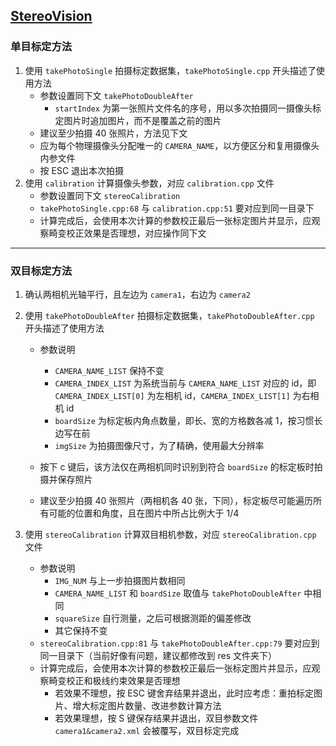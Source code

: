 ## [StereoVision ](https://gitee.com/zixiao_bios/computer-vision)

### 单目标定方法

1. 使用 `takePhotoSingle` 拍摄标定数据集，`takePhotoSingle.cpp` 开头描述了使用方法
   + 参数设置同下文 `takePhotoDoubleAfter` 
     + `startIndex` 为第一张照片文件名的序号，用以多次拍摄同一摄像头标定图片时追加图片，而不是覆盖之前的图片
   + 建议至少拍摄 40 张照片，方法见下文
   + 应为每个物理摄像头分配唯一的 `CAMERA_NAME`，以方便区分和复用摄像头内参文件
   + 按 ESC 退出本次拍摄
2. 使用 `calibration` 计算摄像头参数，对应 `calibration.cpp` 文件
   + 参数设置同下文 `stereoCalibration`
   + `takePhotoSingle.cpp:68` 与 `calibration.cpp:51` 要对应到同一目录下
   + 计算完成后，会使用本次计算的参数校正最后一张标定图片并显示，应观察畸变校正效果是否理想，对应操作同下文



---

### 双目标定方法

1. 确认两相机光轴平行，且左边为 `camera1`，右边为 `camera2`

2. 使用 `takePhotoDoubleAfter` 拍摄标定数据集，`takePhotoDoubleAfter.cpp` 开头描述了使用方法

   + 参数说明
     + `CAMERA_NAME_LIST` 保持不变
     + `CAMERA_INDEX_LIST` 为系统当前与 `CAMERA_NAME_LIST` 对应的 id，即 `CAMERA_INDEX_LIST[0]` 为左相机 id，`CAMERA_INDEX_LIST[1]` 为右相机 id
     + `boardSize` 为标定板内角点数量，即长、宽的方格数各减 1，按习惯长边写在前
     + `imgSize` 为拍摄图像尺寸，为了精确，使用最大分辨率

   + 按下 c 键后，该方法仅在两相机同时识别到符合 `boardSize` 的标定板时拍摄并保存照片

   + 建议至少拍摄 40 张照片（两相机各 40 张，下同），标定板尽可能遍历所有可能的位置和角度，且在图片中所占比例大于 1/4

3. 使用 `stereoCalibration` 计算双目相机参数，对应 `stereoCalibration.cpp` 文件

   + 参数说明
     + `IMG_NUM` 与上一步拍摄图片数相同
     + `CAMERA_NAME_LIST` 和 `boardSize` 取值与 `takePhotoDoubleAfter` 中相同
     + `squareSize` 自行测量，之后可根据测距的偏差修改
     + 其它保持不变
   + `stereoCalibration.cpp:81` 与 `takePhotoDoubleAfter.cpp:79` 要对应到同一目录下（当前好像有问题，建议都修改到 res 文件夹下）
   + 计算完成后，会使用本次计算的参数校正最后一张标定图片并显示，应观察畸变校正和极线约束效果是否理想
     + 若效果不理想，按 ESC 键舍弃结果并退出，此时应考虑：重拍标定图片、增大标定图片数量、改进参数计算方法
     + 若效果理想，按 S 键保存结果并退出，双目参数文件 `camera1&camera2.xml` 会被覆写，双目标定完成

